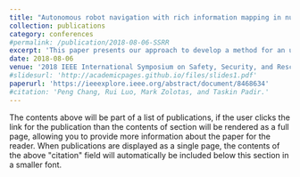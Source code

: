 ```yaml
---
title: "Autonomous robot navigation with rich information mapping in nuclear storage environments"
collection: publications
category: conferences
#permalink: /publication/2018-08-06-SSRR
excerpt: 'This paper presents our approach to develop a method for an unmanned ground vehicle (UGV) to perform inspection tasks in nuclear environments using rich information maps. To reduce inspectors exposure to elevated radiation levels, an autonomous navigation framework for the UGV has been developed to perform routine inspections such as counting containers, recording their ID tags and performing gamma measurements on some of them. In order to achieve autonomy, a rich information map is generated which includes not only the 2D global cost map consisting of obstacle locations for path planning …'
date: 2018-08-06
venue: '2018 IEEE International Symposium on Safety, Security, and Rescue Robotics (SSRR)'
#slidesurl: 'http://academicpages.github.io/files/slides1.pdf'
paperurl: 'https://ieeexplore.ieee.org/abstract/document/8468634'
#citation: 'Peng Chang, Rui Luo, Mark Zolotas, and Taskin Padir.'
---
```


The contents above will be part of a list of publications, if the user clicks the link for the publication than the contents of section will be rendered as a full page, allowing you to provide more information about the paper for the reader. When publications are displayed as a single page, the contents of the above "citation" field will automatically be included below this section in a smaller font.
